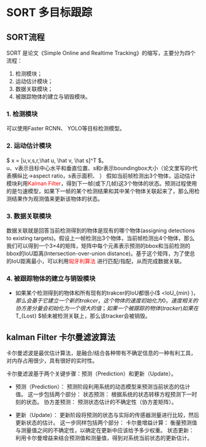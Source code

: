 # SORT 多目标跟踪
## SORT流程
SORT 是论文《Simple Online and Realtime Tracking》的缩写，主要分为四个流程：
1) 检测模块；  
2) 运动估计模块；
3) 数据关联模块；
4) 被跟踪物体的建立与销毁模块。
### 1. 检测模块
可以使用Faster RCNN、 YOLO等目标检测模型。
### 2. 运动估计模块
$ x = [u,v,s,r,\hat u, \hat v, \hat s]^T $。   
u、v表示目标中心水平和垂直位置、s和r表示boundingbox大小（论文里写的r代表横纵比->aspect ratio，s表示面积、
）
假如当前帧检测出3个物体，运动估计模块利用<font color = red>Kalman Filter</font>，得到下一帧(或下几帧)这3个物体的状态。预测过程使用的是匀速模型，如果下一帧的某个检测结果和其中某个物体关联起来了，那么用检测结果作为观测值来更新该物体的状态。
### 3. 数据关联模块
数据关联就是回答当前检测得到的物体是现有的哪个物体(assigning detections to existing targets)。假设上一帧检测出3个物体，当前帧检测出4个物体，那么我们可以得到一个3×4的矩阵，矩阵中每个元素表示预测的bbox和当前检测的bbox的IoU距离(Intersection-over-union distance)。基于这个矩阵，为了使总的IoU距离最小，可以利用<font color = red>匈牙利算法 </font>进行匹配/指配，从而完成数据关联。
### 4. 被跟踪物体的建立与销毁模块
* 如果某个检测得到的物体和所有现有的trakcer的IoU都很小($ <IoU_{min} $) ，那么会基于它建立一个新的trakcer，这个物体的速度初始化为0，速度相关的协方差分量会初始化为一个很大的值；如果一个被跟踪的物体(tracker)如果在$ T_{Lost} $帧未被检测关联上，那么该tracker会被销毁。

## kalman Filter 卡尔曼滤波算法
卡尔曼滤波是最优估计算法，是融合/结合各种带有不确定信息的一种有利工具，对内存占用很少，具有很好的实时性。

卡尔曼滤波基于两个关键步骤：预测（Prediction）和更新（Update）。

* 预测（Prediction）：
预测阶段利用系统的动态模型来预测当前状态的估计值。
这一步包括两个部分：
状态预测： 根据系统的状态转移方程预测下一时刻的状态。
协方差预测： 预测状态估计的不确定性（协方差矩阵）。

* 更新（Update）：
更新阶段将预测的状态与实际的传感器测量进行比较，然后更新状态的估计。
这一步同样包括两个部分：
卡尔曼增益计算： 衡量预测值与测量值之间的不确定性，以确定在更新中应该给予多少权重。
状态更新： 利用卡尔曼增益来结合预测值和测量值，得到对系统当前状态的更新估计。